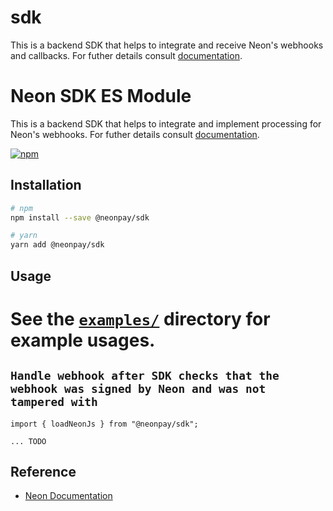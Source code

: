 # sdk

This is a backend SDK that helps to integrate and receive Neon's webhooks and callbacks. For futher details consult [documentation](https://neonpay.readme.io/docs/webhooks-and-callbacks).

# Neon SDK ES Module

This is a backend SDK that helps to integrate and implement processing for Neon's webhooks. For futher details consult [documentation](https://neonpay.readme.io/docs/webhooks-and-callbacks).

[![npm](https://img.shields.io/npm/v/%40neonpay%2Fjs)](https://www.npmjs.com/package/@neonpay/sdk)

## Installation

```bash
# npm
npm install --save @neonpay/sdk

# yarn
yarn add @neonpay/sdk
```

## Usage

# See the [`examples/`](https://github.com/neon-xyz/neon-js/blob/main/examples) directory for example usages.

## `Handle webhook after SDK checks that the webhook was signed by Neon and was not tampered with`

```typscript
import { loadNeonJs } from "@neonpay/sdk";

... TODO

```

## Reference

- [Neon Documentation](https://docs.neonpay.com/docs)
